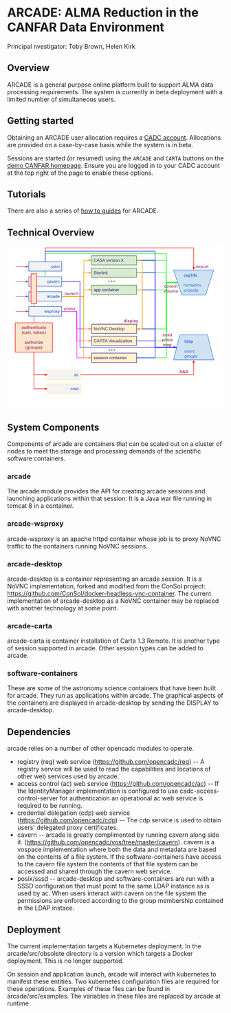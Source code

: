 # ARCADE: ALMA Reduction in the CANFAR Data Environment
Principal nvestigator: Toby Brown, Helen Kirk

## Overview
ARCADE is a general purpose online platform built to support ALMA data processing requirements. The system is currently in beta deployment with a limited number of simultaneous users.

## Getting started
Obtaining an ARCADE user allocation requires a [CADC account](http://www.cadc-ccda.hia-iha.nrc-cnrc.gc.ca/en/auth/request.html). Allocations are provided on a case-by-case basis while the system is in beta.

Sessions are started (or resumed) using the `ARCADE` and `CARTA` buttons on the [demo CANFAR homepage](https://demo.canfar.net/en/). Ensure you are logged in to your CADC account at the top right of the page to enable these options.

## Tutorials

There are also a series of [how to guides](https://github.com/opencadc/arcade/tree/master/arcade-tutorial) for ARCADE.

## Technical Overview

![ARCADE-architecture-bigpicture](ARCADE-architecture-bigpicture.png)

## System Components

Components of arcade are containers that can be scaled out on a cluster of nodes to meet the storage and processing demands of the scientific software containers.

### arcade
The arcade module provides the API for creating arcade sessions and launching applications within that session.  It is a Java war file running in tomcat 8 in a container.

### arcade-wsproxy
arcade-wsproxy is an apache httpd container whose job is to proxy NoVNC traffic to the containers running NoVNC sessions.

### arcade-desktop
arcade-desktop is a container representing an arcade session.  It is a NoVNC implementation, forked and modified from the ConSol project:  https://github.com/ConSol/docker-headless-vnc-container.
The current implementation of arcade-desktop as a NoVNC container may be replaced with another technology at some point.

### arcade-carta
arcade-carta is container installation of Carta 1.3 Remote.  It is another type of session supported in arcade.  Other session types can be added to arcade.

### software-containers
These are some of the astronomy science containers that have been built for arcade.  They run as applications within arcade.  The graphical aspects of the containers are displayed in arcade-desktop by sending the DISPLAY to arcade-desktop.

## Dependencies

arcade relies on a number of other opencadc modules to operate.
* registry (reg) web service (https://github.com/opencadc/reg) -- A registry service will be used to read the capabilities and locations of other web services used by arcade.
* access control (ac) web service (https://github.com/opencadc/ac) -- If the IdentityManager implementation is configured to use cadc-access-control-server for authentication an operational ac web service is required to be running.
* credential delegation (cdp) web service (https://github.com/opencadc/cdp) -- The cdp service is used to obtain users' delegated proxy certificates.
* cavern -- arcade is greatly complimented by running cavern along side it.  (https://github.com/opencadc/vos/tree/master/cavern).  cavern is a vospace implementation where both the data and metadata are based on the contents of a file system.  If the software-containers have access to the cavern file system the contents of that file system can be accessed and shared through the cavern web service.
* posix/sssd -- arcade-desktop and software-containers are run with a SSSD configuration that must point to the same LDAP instance as is used by ac.  When users interact with cavern on the file system the permissions are enforced according to the group membership contained in the LDAP instace.

## Deployment
The current implementation targets a Kubernetes deployment.  In the arcade/src/obsolete directory is a version which targets a Docker deployment.  This is no longer supported.

On session and application launch, arcade will interact with kubernetes to manifest these entities.  Two kubernetes configuration files are required for these operations.  Examples of these files can be found in arcade/src/examples.  The variables in these files are replaced by arcade at runtime.

